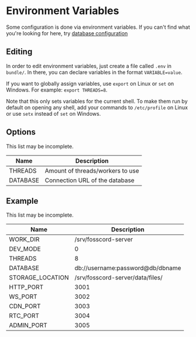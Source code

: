 # Environment Variables

Some configuration is done via environment variables. If you can't find what you're looking for here, try [database configuration](configuration.md)

## Editing

In order to edit environment variables, just create a file called ``.env`` in ``bundle/``. In there, you can declare variables in the format ``VARIABLE=value``.

If you want to globally assign variables, use `export` on Linux or `set` on Windows.
For example: `export THREADS=8`.

Note that this only sets variables for the current shell. To make them run by default on opening any shell, add your commands to ``/etc/profile`` on Linux or use ``setx`` instead of ``set`` on Windows.

## Options

This list may be incomplete.

| Name | Description |
| --- | --- |
| THREADS | Amount of threads/workers to use |
| DATABASE | Connection URL of the database |

## Example

This list may be incomplete.

| Name | Description |
| --- | --- |
| WORK_DIR | /srv/fosscord-server |
| DEV_MODE | 0 |
| THREADS | 8 |
| DATABASE | db://username:password@db/dbname |
| STORAGE_LOCATION | /srv/fosscord-server/data/files/ |
| HTTP_PORT | 3001 |
| WS_PORT | 3002 |
| CDN_PORT | 3003 |
| RTC_PORT | 3004 |
| ADMIN_PORT | 3005 |
